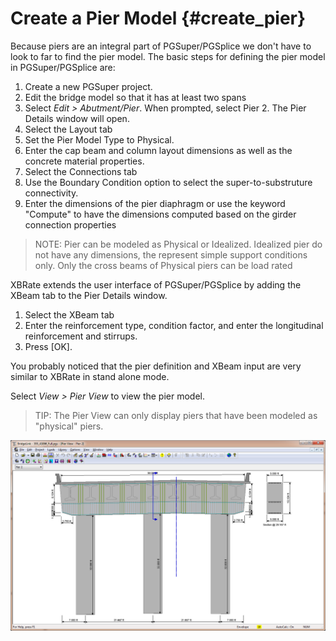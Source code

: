 Create a Pier Model {#create_pier}
======================================
Because piers are an integral part of PGSuper/PGSplice we don't have to look to far to find the pier model. The basic steps for defining the pier model in PGSuper/PGSplice are:

1. Create a new PGSuper project.
2. Edit the bridge model so that it has at least two spans
3. Select *Edit > Abutment/Pier*. When prompted, select Pier 2. The Pier Details window will open.
4. Select the Layout tab
5. Set the Pier Model Type to Physical.
6. Enter the cap beam and column layout dimensions as well as the concrete material properties.
7. Select the Connections tab
8. Use the Boundary Condition option to select the super-to-substruture connectivity.
9. Enter the dimensions of the pier diaphragm or use the keyword "Compute" to have the dimensions computed based on the girder connection properties


> NOTE: Pier can be modeled as Physical or Idealized. Idealized pier do not have any dimensions, the represent simple support conditions only. Only the cross beams of Physical piers can be load rated


XBRate extends the user interface of PGSuper/PGSplice by adding the XBeam tab to the Pier Details window.


1. Select the XBeam tab
2. Enter the reinforcement type, condition factor, and enter the longitudinal reinforcement and stirrups.
3. Press [OK].


You probably noticed that the pier definition and XBeam input are very similar to XBRate in stand alone mode.


Select *View > Pier View* to view the pier model.


> TIP: The Pier View can only display piers that have been modeled as "physical" piers.

![](PierView.png)